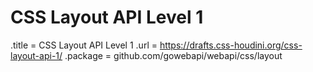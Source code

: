 # CSS Layout API Level 1

.title = CSS Layout API Level 1
.url = <https://drafts.css-houdini.org/css-layout-api-1/>
.package = github.com/gowebapi/webapi/css/layout
